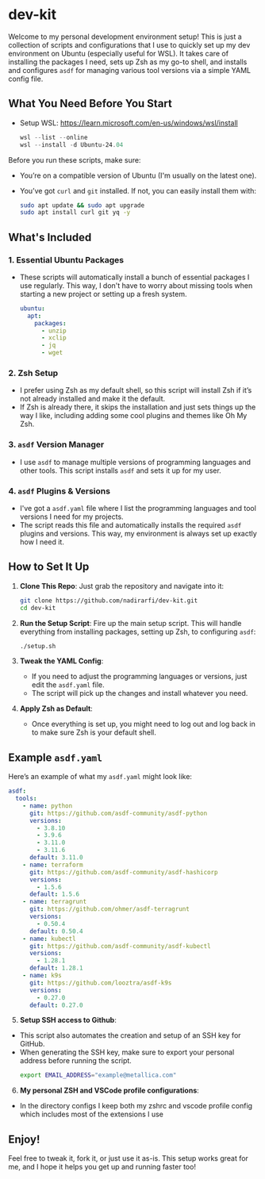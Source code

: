 # dev-kit

Welcome to my personal development environment setup! This is just a collection of scripts and configurations that I use to quickly set up my dev environment on Ubuntu (especially useful for WSL). It takes care of installing the packages I need, sets up Zsh as my go-to shell, and installs and configures `asdf` for managing various tool versions via a simple YAML config file.

## What You Need Before You Start

- Setup WSL: https://learn.microsoft.com/en-us/windows/wsl/install
  
  ```powershell
  wsl --list --online
  wsl --install -d Ubuntu-24.04
  ```

Before you run these scripts, make sure:

- You’re on a compatible version of Ubuntu (I'm usually on the latest one).
- You’ve got `curl` and `git` installed. If not, you can easily install them with:

  ```bash
  sudo apt update && sudo apt upgrade
  sudo apt install curl git yq -y
  ```

## What's Included

### 1. Essential Ubuntu Packages

- These scripts will automatically install a bunch of essential packages I use regularly. This way, I don't have to worry about missing tools when starting a new project or setting up a fresh system.

  ```yaml
  ubuntu:
    apt:
      packages:
        - unzip
        - xclip
        - jq
        - wget
  ```

### 2. Zsh Setup

- I prefer using Zsh as my default shell, so this script will install Zsh if it’s not already installed and make it the default.
- If Zsh is already there, it skips the installation and just sets things up the way I like, including adding some cool plugins and themes like Oh My Zsh.

### 3. `asdf` Version Manager

- I use `asdf` to manage multiple versions of programming languages and other tools. This script installs `asdf` and sets it up for my user.

### 4. `asdf` Plugins & Versions

- I've got a `asdf.yaml` file where I list the programming languages and tool versions I need for my projects.
- The script reads this file and automatically installs the required `asdf` plugins and versions. This way, my environment is always set up exactly how I need it.


## How to Set It Up

1. **Clone This Repo**:
   Just grab the repository and navigate into it:

   ```bash
   git clone https://github.com/nadirarfi/dev-kit.git
   cd dev-kit
   ```

2. **Run the Setup Script**:
   Fire up the main setup script. This will handle everything from installing packages, setting up Zsh, to configuring `asdf`:

   ```bash
   ./setup.sh
   ```

3. **Tweak the YAML Config**:

   - If you need to adjust the programming languages or versions, just edit the `asdf.yaml` file.
   - The script will pick up the changes and install whatever you need.

4. **Apply Zsh as Default**:
   - Once everything is set up, you might need to log out and log back in to make sure Zsh is your default shell.

## Example `asdf.yaml`

Here’s an example of what my `asdf.yaml` might look like:

```yaml
asdf:
  tools:
    - name: python
      git: https://github.com/asdf-community/asdf-python
      versions:
        - 3.8.10
        - 3.9.6
        - 3.11.0
        - 3.11.6
      default: 3.11.0
    - name: terraform
      git: https://github.com/asdf-community/asdf-hashicorp
      versions:
        - 1.5.6
      default: 1.5.6
    - name: terragrunt
      git: https://github.com/ohmer/asdf-terragrunt
      versions:
        - 0.50.4
      default: 0.50.4
    - name: kubectl
      git: https://github.com/asdf-community/asdf-kubectl
      versions:
        - 1.28.1
      default: 1.28.1
    - name: k9s
      git: https://github.com/looztra/asdf-k9s
      versions:
        - 0.27.0
      default: 0.27.0
```

5. **Setup SSH access to Github**:

- This script also automates the creation and setup of an SSH key for GitHub.
- When generating the SSH key, make sure to export your personal address before running the script.
  ```bash
  export EMAIL_ADDRESS="example@metallica.com"
  ```

6. **My personal ZSH and VSCode profile configurations**:
- In the directory configs I keep both my zshrc and vscode profile config which includes most of the extensions I use

## Enjoy!

Feel free to tweak it, fork it, or just use it as-is. This setup works great for me, and I hope it helps you get up and running faster too!
